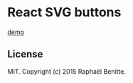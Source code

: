 # React SVG buttons

[demo](http://plouc.github.io/react-svg-buttons/)

## License

MIT. Copyright (c) 2015 Raphaël Benitte.